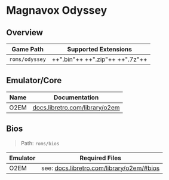 # Magnavox Odyssey

## Overview

| Game Path | Supported Extensions |
| --- | --- |
| `roms/odyssey` | ++".bin"++ ++".zip"++ ++".7z"++ |

## Emulator/Core

| Name | Documentation |
| --- | --- |
| O2EM | [docs.libretro.com/library/o2em](https://docs.libretro.com/library/o2em/) |

## Bios

> Path: `roms/bios`

| Emulator | Required Files |
| -- | -- |
| O2EM | see: [docs.libretro.com/library/o2em/#bios](https://docs.libretro.com/library/o2em/#bios) |